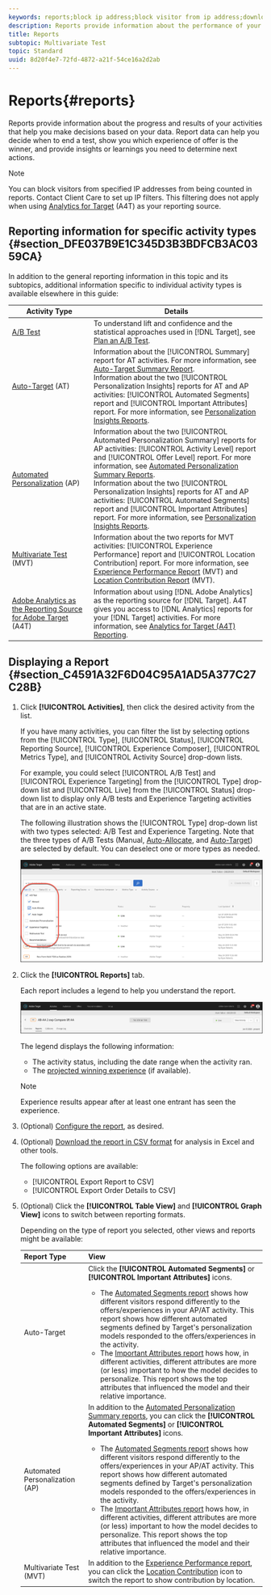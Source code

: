 ```yaml
---
keywords: reports;block ip address;block visitor from ip address;download reports;csv;reporting
description: Reports provide information about the performance of your activities
title: Reports
subtopic: Multivariate Test
topic: Standard
uuid: 8d20f4e7-72fd-4872-a21f-54ce16a2d2ab
---
```


# Reports{#reports}

Reports provide information about the progress and results of your activities that help you make decisions based on your data. Report data can help you decide when to end a test, show you which experience of offer is the winner, and provide insights or learnings you need to determine next actions.

>[!NOTE]
>
>You can block visitors from specified IP addresses from being counted in reports. Contact Client Care to set up IP filters. This filtering does not apply when using [Analytics for Target](../c-integrating-target-with-mac/a4t/a4t.md#concept_7540C8C04259434AB6EE33B09F47A1DE) (A4T) as your reporting source.

## Reporting information for specific activity types {#section_DFE037B9E1C345D3B3BDFCB3AC0359CA}

In addition to the general reporting information in this topic and its subtopics, additional information specific to individual activity types is available elsewhere in this guide:

| Activity Type | Details |
|--- |--- |
|[A/B Test](/help/c-activities/t-test-ab/test-ab.md)|To understand lift and confidence and the statistical approaches used in [!DNL Target], see [Plan an A/B Test](/help/c-activities/t-test-ab/sample-size-determination.md).|
|[Auto-Target](/help/c-activities/auto-target-to-optimize.md) (AT)|Information about the [!UICONTROL Summary] report for AT activities. For more information, see [Auto-Target Summary Report](/help/c-reports/auto-target-summary-report.md).<br>Information about the two [!UICONTROL Personalization Insights] reports for AT and AP activities: [!UICONTROL Automated Segments] report and [!UICONTROL Important Attributes] report. For more information, see [Personalization Insights Reports](/help/c-reports/c-personalization-insights-reports/personalization-insights-reports.md).|
|[Automated Personalization](/help/c-activities/t-automated-personalization/automated-personalization.md) (AP)|Information about the two [!UICONTROL Automated Personalization Summary] reports for AP activities: [!UICONTROL Activity Level] report and [!UICONTROL Offer Level] report. For more information, see [Automated Personalization Summary Reports](/help/c-reports/reports-ap.md).<br>Information about the two [!UICONTROL Personalization Insights] reports for AT and AP activities: [!UICONTROL Automated Segments] report and [!UICONTROL Important Attributes] report. For more information, see [Personalization Insights Reports](/help/c-reports/c-personalization-insights-reports/personalization-insights-reports.md).|
|[Multivariate Test](/help/c-activities/c-multivariate-testing/multivariate-testing.md) (MVT)|Information about the two reports for MVT activities: [!UICONTROL Experience Performance] report and [!UICONTROL Location Contribution] report. For more information, see [Experience Performance Report](/help/c-reports/experience-performance-report.md) (MVT) and  [Location Contribution Report](/help/c-reports/location-contribution-report.md) (MVT).|
|[Adobe Analytics as the Reporting Source for Adobe Target](/help/c-integrating-target-with-mac/a4t/a4t.md) (A4T)|Information about using [!DNL Adobe Analytics] as the reporting source for [!DNL Target]. A4T gives you access to [!DNL Analytics] reports for your [!DNL Target] activities. For more information, see [Analytics for Target (A4T) Reporting](/help/c-reports/analytics-for-target-a4t-reporting.md).|

## Displaying a Report {#section_C4591A32F6D04C95A1AD5A377C27C28B}

1. Click **[!UICONTROL Activities]**, then click the desired activity from the list.

   If you have many activities, you can filter the list by selecting options from the [!UICONTROL Type], [!UICONTROL Status], [!UICONTROL Reporting Source], [!UICONTROL Experience Composer], [!UICONTROL Metrics Type], and [!UICONTROL Activity Source] drop-down lists.

   For example, you could select [!UICONTROL A/B Test] and [!UICONTROL Experience Targeting] from the [!UICONTROL Type] drop-down list and [!UICONTROL Live] from the [!UICONTROL Status] drop-down list to display only A/B tests and Experience Targeting activities that are in an active state.

   The following illustration shows the [!UICONTROL Type] drop-down list with two types selected: A/B Test and Experience Targeting. Note that the three types of A/B Tests (Manual, [Auto-Allocate](/help/c-activities/automated-traffic-allocation/automated-traffic-allocation.md), and [Auto-Target](/help/c-activities/auto-target-to-optimize.md)) are selected by default. You can deselect one or more types as needed.

   ![Filter reports by type](/help/c-reports/assets/report_filters-new.png)

1. Click the **[!UICONTROL Reports]** tab.

   Each report includes a legend to help you understand the report.

   ![Report legend](/help/c-reports/assets/report_menu_bar-new.png)

   The legend displays the following information:

    * The activity status, including the date range when the activity ran.
    * The [projected winning experience](/help/c-activities/automated-traffic-allocation/determine-winner.md) (if available). 

   >[!NOTE]
   >
   >Experience results appear after at least one entrant has seen the experience.

1. (Optional) [Configure the report](../c-reports/c-report-settings/report-settings.md#concept_4BB6A7FDAB6F4806A632F9CD989B8BFA), as desired. 
1. (Optional) [Download the report in CSV format](../c-reports/downloading-data-in-csv-file.md#concept_3F276FF2BBB2499388F97451D6DE2E75) for analysis in Excel and other tools.

   The following options are available:

    * [!UICONTROL Export Report to CSV]
    * [!UICONTROL Export Order Details to CSV]

1. (Optional) Click the **[!UICONTROL Table View]** and **[!UICONTROL Graph View]** icons to switch between reporting formats.

   Depending on the type of report you selected, other views and reports might be available:

   |Report Type|View|
   | --- | --- |
   |Auto-Target|Click the **[!UICONTROL Automated Segments]** or **[!UICONTROL Important Attributes]** icons.<ul><li>The [Automated Segments report](/help/c-reports/c-personalization-insights-reports/automated-segments-report.md) shows how different visitors respond differently to the offers/experiences in your AP/AT activity. This report shows how different automated segments defined by Target's personalization models responded to the offers/experiences in the activity.</li><li>The [Important Attributes report](/help/c-reports/c-personalization-insights-reports/important-attributes-report.md) hows how, in different activities, different attributes are more (or less) important to how the model decides to personalize. This report shows the top attributes that influenced the model and their relative importance.</li></ul>|
   |Automated Personalization (AP)|In addition to the [Automated Personalization Summary reports](/help/c-reports/reports-ap.md), you can click the **[!UICONTROL Automated Segments]** or **[!UICONTROL Important Attributes]** icons.<ul><li>The [Automated Segments report](/help/c-reports/c-personalization-insights-reports/automated-segments-report.md) shows how different visitors respond differently to the offers/experiences in your AP/AT activity. This report shows how different automated segments defined by Target's personalization models responded to the offers/experiences in the activity.</li><li>The [Important Attributes report](/help/c-reports/c-personalization-insights-reports/important-attributes-report.md) hows how, in different activities, different attributes are more (or less) important to how the model decides to personalize. This report shows the top attributes that influenced the model and their relative importance.</li></ul>|
   |Multivariate Test (MVT)|In addition to the [Experience Performance report](/help/c-reports/experience-performance-report.md), you can click the [Location Contribution](/help/c-reports/location-contribution-report.md) icon to switch the report to show contribution by location.|
